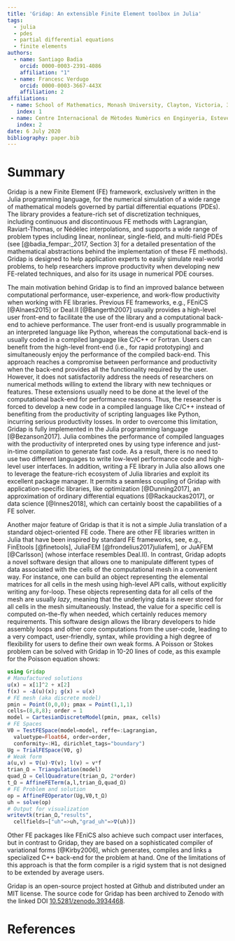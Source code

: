 ```yaml
---
title: 'Gridap: An extensible Finite Element toolbox in Julia'
tags:
  - julia
  - pdes
  - partial differential equations
  - finite elements
authors:
  - name: Santiago Badia
    orcid: 0000-0003-2391-4086
    affiliation: "1"
  - name: Francesc Verdugo
    orcid: 0000-0003-3667-443X
    affiliation: 2
affiliations:
 - name: School of Mathematics, Monash University, Clayton, Victoria, 3800, Australia.
   index: 1
 - name: Centre Internacional de Mètodes Numèrics en Enginyeria, Esteve Terrades 5, E-08860 Castelldefels, Spain.
   index: 2
date: 6 July 2020
bibliography: paper.bib
---
```


# Summary

Gridap is a new Finite Element (FE) framework, exclusively written in the Julia programming language, for the numerical simulation of a wide range of mathematical models governed by partial differential equations (PDEs). The library provides a feature-rich set of discretization techniques, including continuous and discontinuous FE methods with Lagrangian, Raviart-Thomas, or Nédélec interpolations, and supports a wide range of problem types including linear, nonlinear, single-field, and multi-field PDEs (see [@badia_fempar:_2017, Section 3] for a detailed presentation of the mathematical abstractions behind the implementation of these FE methods). Gridap is designed to help application experts to easily simulate real-world problems, to help researchers improve productivity when developing new FE-related techniques, and also for its usage in numerical PDE courses.

The main motivation behind Gridap is to find an improved balance between computational performance, user-experience, and work-flow productivity when working with FE libraries. Previous FE frameworks, e.g., FEniCS [@Alnaes2015] or Deal.II [@Bangerth2007] usually provides a high-level user front-end to facilitate the use of the library and a computational back-end to achieve performance. The user front-end is usually programmable in an interpreted language like Python, whereas the computational back-end is usually coded in a compiled language like C/C++ or Fortran. Users can benefit from the high-level front-end (i.e., for rapid prototyping) and simultaneously enjoy the performance of the compiled back-end. This approach reaches a compromise between performance and productivity when the back-end provides all the functionality required by the user. However, it does not satisfactorily address the needs of researchers on numerical methods willing to extend the library with new techniques or features. These extensions usually need to be done at the level of the computational back-end for performance reasons. Thus, the researcher is forced to develop a new code in a compiled language like C/C++ instead of benefiting from the productivity of scripting languages like Python, incurring serious productivity losses. In order to overcome this limitation, Gridap is fully implemented in the Julia programming language [@Bezanson2017]. Julia combines the performance of compiled languages with the productivity of interpreted ones by using type inference and just-in-time compilation to generate fast code. As a result, there is no need to use two different languages to write low-level performance code and high-level user interfaces. In addition, writing a FE library in Julia also allows one to leverage the feature-rich ecosystem of Julia libraries and exploit its excellent package manager. It permits a seamless coupling of Gridap with application-specific libraries, like optimization [@Dunning2017], an approximation of ordinary differential equations [@Rackauckas2017], or data science [@Innes2018], which can certainly boost the capabilities of a FE solver.

Another major feature of Gridap is that it is not a simple Julia translation of a standard object-oriented FE code. There are other FE libraries written in Julia that have been inspired by standard FE frameworks, see, e.g., FinEtools [@finetools], JuliaFEM [@frondelius2017juliafem], or JuAFEM [@Carlsson] (whose interface resembles Deal.II).  In contrast,  Gridap adopts a novel software design that allows one to manipulate different types of data associated with the cells of the computational mesh in a convenient way. For instance, one can build an object representing the elemental matrices for all cells in the mesh using high-level API calls, without explicitly writing any for-loop. These objects representing data for all cells of the mesh are usually _lazy_, meaning that the underlying data is never stored for all cells in the mesh simultaneously. Instead, the value for a specific cell is computed on-the-fly when needed, which certainly reduces memory requirements.  This software design allows the library developers to hide assembly loops and other core computations from the user-code, leading to a very compact, user-friendly, syntax, while providing a high degree of flexibility for users to define their own weak forms.  A Poisson or Stokes problem can be solved with Gridap in 10-20 lines of code, as this example for the Poisson equation shows:

```julia
using Gridap
# Manufactured solutions
u(x) = x[1]^2 + x[2]
f(x) = -Δ(u)(x); g(x) = u(x)
# FE mesh (aka discrete model)
pmin = Point(0,0,0); pmax = Point(1,1,1)
cells=(8,8,8); order = 1
model = CartesianDiscreteModel(pmin, pmax, cells)
# FE Spaces
V0 = TestFESpace(model=model, reffe=:Lagrangian,
  valuetype=Float64, order=order,
  conformity=:H1, dirichlet_tags="boundary")
Ug = TrialFESpace(V0, g)
# Weak form
a(u,v) = ∇(u)⋅∇(v); l(v) = v*f
trian_Ω = Triangulation(model)
quad_Ω = CellQuadrature(trian_Ω, 2*order)
t_Ω = AffineFETerm(a,l,trian_Ω,quad_Ω)
# FE Problem and solution
op = AffineFEOperator(Ug,V0,t_Ω)
uh = solve(op)
# Output for visualization
writevtk(trian_Ω,"results",
  cellfields=["uh"=>uh,"grad_uh"=>∇(uh)])
```

Other FE packages like FEniCS also achieve such compact user interfaces, but in contrast to Gridap, they are based on a sophisticated compiler of variational forms [@Kirby2006], which generates, compiles and links a specialized C++ back-end for the problem at hand. One of the limitations of this approach is that the form compiler is a rigid system that is not designed to be extended by average users.

Gridap is an open-source project hosted at Github and distributed under an MIT license. The source code for Gridap has been archived to Zenodo with the linked DOI [10.5281/zenodo.3934468](https://doi.org/10.5281/zenodo.3934468).

# References

